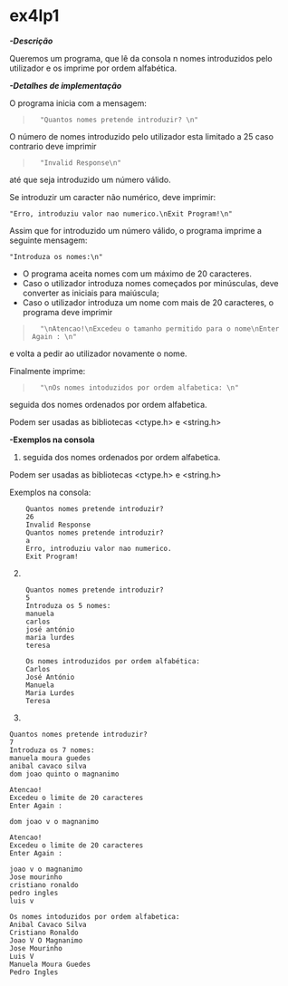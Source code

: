 # ex4lp1

***-Descrição***

Queremos um programa, que lê da consola n nomes introduzidos pelo utilizador e os imprime por ordem alfabética.

***-Detalhes de implementação***
                        

O programa inicia com a mensagem:

>       "Quantos nomes pretende introduzir? \n"

O número de nomes introduzido pelo utilizador esta limitado a 25 caso contrario deve imprimir 

>       "Invalid Response\n"

até que seja introduzido um número válido.

Se introduzir um caracter não numérico, deve imprimir: 

>	
	"Erro, introduziu valor nao numerico.\nExit Program!\n"

Assim que for introduzido um número válido, o programa imprime a seguinte mensagem:

>		
	"Introduza os nomes:\n"


- O programa aceita nomes com um máximo de 20 caracteres.
- Caso o utilizador introduza nomes começados por minúsculas, deve converter as iniciais para maiúscula;
- Caso o utilizador introduza um nome com mais de 20 caracteres, o programa deve imprimir

>       "\nAtencao!\nExcedeu o tamanho permitido para o nome\nEnter Again : \n"

e volta a pedir ao utilizador novamente o nome.

Finalmente imprime:

>       "\nOs nomes intoduzidos por ordem alfabetica: \n"

seguida dos nomes ordenados por ordem alfabetica.

Podem ser usadas as bibliotecas <ctype.h> e <string.h>

**-Exemplos na consola**

1)
     seguida dos nomes ordenados por ordem alfabetica.

Podem ser usadas as bibliotecas <ctype.h> e <string.h>

Exemplos na consola:


>       
        Quantos nomes pretende introduzir?
        26
        Invalid Response
        Quantos nomes pretende introduzir?
        a
        Erro, introduziu valor nao numerico.
        Exit Program!

2)
      
>       
        Quantos nomes pretende introduzir?
        5
        Introduza os 5 nomes:
        manuela
        carlos
        josé antónio
        maria lurdes
        teresa

        Os nomes introduzidos por ordem alfabética: 
        Carlos
        José António
        Manuela
        Maria Lurdes
        Teresa

3)


>	
	Quantos nomes pretende introduzir?
	7
	Introduza os 7 nomes:
	manuela moura guedes
	anibal cavaco silva 
	dom joao quinto o magnanimo

	Atencao!
	Excedeu o limite de 20 caracteres
	Enter Again :
	
	dom joao v o magnanimo

	Atencao!
	Excedeu o limite de 20 caracteres
	Enter Again :
	
	joao v o magnanimo
	Jose mourinho
	cristiano ronaldo
	pedro ingles
	luis v

	Os nomes intoduzidos por ordem alfabetica: 
	Anibal Cavaco Silva 
	Cristiano Ronaldo
	Joao V O Magnanimo
	Jose Mourinho
	Luis V
	Manuela Moura Guedes
	Pedro Ingles
